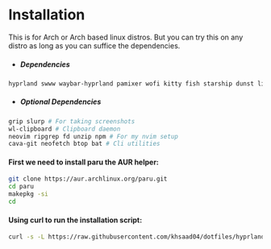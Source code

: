 # Installation 

This is for Arch or Arch based linux distros. But you can try this on any distro as long as you can suffice the dependencies.

- ##### Dependencies
```sh
hyprland swww waybar-hyprland pamixer wofi kitty fish starship dunst libnotify ttf-firacode-nerd catppuccin-gtk-theme-mocha papirus-icon-theme
```

- ##### Optional Dependencies
```sh
grip slurp # For taking screenshots
wl-clipboard # Clipboard daemon
neovim ripgrep fd unzip npm # For my nvim setup
cava-git neofetch btop bat # Cli utilities
```

#### First we need to install paru the AUR helper:
```sh
git clone https://aur.archlinux.org/paru.git
cd paru
makepkg -si
cd
```

#### Using curl to run the installation script:
```sh
curl -s -L https://raw.githubusercontent.com/khsaad04/dotfiles/hyprland/install.sh | bash
```
